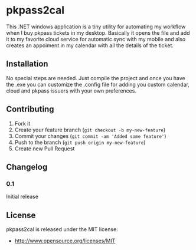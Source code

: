 # pkpass2cal

This .NET windows application is a tiny utility for automating my workflow when I buy pkpass tickets in my desktop. Basically it opens the file and add it to my favorite cloud service for automatic sync with my mobile and also creates an appoiment in my calendar with all the details of the ticket.

## Installation

No special steps are needed. Just compile the project and once you have the .exe you can customize the .config file for adding you custom calendar, cloud and pkpass issuers with your own preferences.


## Contributing

1. Fork it
2. Create your feature branch (`git checkout -b my-new-feature`)
3. Commit your changes (`git commit -am 'Added some feature'`)
4. Push to the branch (`git push origin my-new-feature`)
5. Create new Pull Request

## Changelog

### 0.1
Initial release


## License

pkpass2cal is released under the MIT license:

* http://www.opensource.org/licenses/MIT
